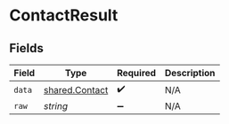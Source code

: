 # ContactResult


## Fields

| Field                                            | Type                                             | Required                                         | Description                                      |
| ------------------------------------------------ | ------------------------------------------------ | ------------------------------------------------ | ------------------------------------------------ |
| `data`                                           | [shared.Contact](../../models/shared/contact.md) | :heavy_check_mark:                               | N/A                                              |
| `raw`                                            | *string*                                         | :heavy_minus_sign:                               | N/A                                              |